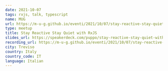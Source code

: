 ```yaml
---
date: 2021-10-07
tags: rxjs, talk, typescript
name: MUG
url: https://m-u-g.github.io/eventi/2021/10/07/stay-reactive-stay-quiet-with-rxjs.html
type: meetup
title: Stay Reactive Stay Quiet with RxJS
slides_url: https://speakerdeck.com/puppo/stay-reactive-stay-quiet-with-rxjs
recording_url: https://m-u-g.github.io/eventi/2021/10/07/stay-reactive-stay-quiet-with-rxjs.html
city: Treviso
country: Italy
country_code: IT
language: Italian
---
```

